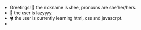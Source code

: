 - Greetings! 👋 the nickname is shee, pronouns are she/her/hers.
- 🐥 the user is lazyyyy.
- 🍀 the user is currently learning html, css and javascript. 
-

<!---
Sherrelyn/Sherrelyn is a ✨ special ✨ repository because its `README.md` (this file) appears on your GitHub profile.
You can click the Preview link to take a look at your changes.
--->
